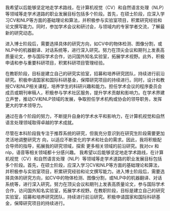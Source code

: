 
我希望以后能够坚定地走学术路线，在计算机视觉（CV）和自然语言处理（NLP）等领域等走学术道路的职业发展目标包括多个阶段。首先，在硕士阶段，应深入学习CV和NLP等方面的基础理论和算法，并积极参与实验室项目，积累研究经验和论文撰写能力。同时，参加学术会议和研讨会，与领域内的专家学者交流，了解最新的研究动态。

进入博士阶段后，需要选择具体的研究方向，如CV中的物体检测、图像分割，或NLP中的机器翻译、对话系统等，进行深入研究。努力在顶尖会议和期刊上发表高质量论文，参与国际学术合作，访问国外知名实验室，拓展学术视野。此外，积极申请和参与重要科研项目，积累科研项目管理经验。

在教职阶段，目标是建立自己的研究实验室，招募和培养研究团队，持续进行前沿研究。积极申请国家和国际科研基金，保障研究项目的持续进行。同时，设计和教授CV和NLP相关课程，培养学生的科研兴趣和能力。担任学术会议的程序委员会成员或期刊审稿人，积极参与学术社区服务，提升学术贡献和影响力。在学术界建立声誉，推动CV和NLP领域的发展，争取担任学术机构或协会的领导职务，发挥更大的学术领导力。

通过在各个阶段的努力，不断提升自身的学术水平和影响力，在计算机视觉和自然语言处理领域取得卓越的学术成就。



尽管在本科阶段我专注于推荐系统的研究，但我充分意识到在研究生阶段需要更加灵活地调整研究方
向，以适应不断变化的学术和社会的需求。因此，我将积极配合导师的指导，拓展我的研究领域，探索
更多相关领域的前沿研究。我对cv 和 nlp，语音等相关领域都十分感兴趣。
我希望以后能够坚定地走学术路线，在计算机视觉（CV）和自然语言处理（NLP）等领域等走学术道路的职业发展目标包括多个阶段。首先，在硕士阶段，应深入学习CV和NLP等方面的基础理论和算法，并积极参与实验室项目，积累研究经验和论文撰写能力。进入博士阶段后，需要选择具体的研究方向，如CV中的物体检测、图像分割，或NLP中的机器翻译、对话系统等，进行深入研究。努力在顶尖会议和期刊上发表高质量论文，参与国际学术合作，访问国外知名实验室，拓展学术视野。在教职阶段，目标是建立自己的研究实验室，招募和培养研究团队，持续进行前沿研究。积极申请国家和国际科研基金，保障研究项目的持续进行。




